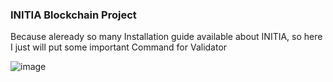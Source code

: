 ### INITIA Blockchain Project

Because aleready so many Installation guide available about INITIA, so here I just will put some important Command for Validator 

![image](https://github.com/dedek168/INITIA/assets/136783037/0852ed15-f1b3-4d5d-9509-d0a1293929dd)

